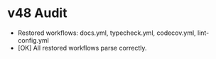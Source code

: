 # v48 Audit

- Restored workflows: docs.yml, typecheck.yml, codecov.yml, lint-config.yml
- [OK] All restored workflows parse correctly.
